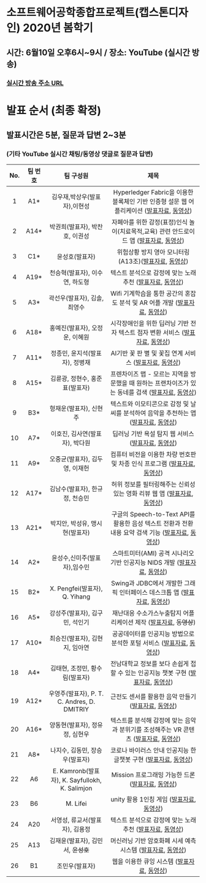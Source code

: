 # 소프트웨어공학종합프로젝트(캡스톤디자인) 2020년 봄학기 

## 시간: 6월10일 오후6시~9시 / 장소: YouTube (실시간 방송)
### [실시간 방송 주소 URL](https://www.youtube.com/watch?v=zqIhAil17ZU)

# 발표 순서 (최종 확정)

## 발표시간은 5분, 질문과 답변 2~3분
### (기타 YouTube 실시간 채팅/동영상 댓글로 질문과 답변) 


| No. |팀 번호|  팀 구성원| 제목 | 
|:---:|:---:|:------:|:---------:|
|1 | A1* | 김우재,박상우(발표자),이현성 |Hyperledger Fabric을 이용한 블록체인 기반 인증형 설문 웹 어플리케이션 ([발표자료](https://github.com/kwanghoon/CapstoneDesign/blob/master/data/A01_김우재.pdf), [동영상](https://youtu.be/0V_I0TBPGUo))
|2 | A14*| 박권희(발표자), 박찬호, 이권성|자폐아를 위한 감정(표정)인식 놀이(치료목적,교육) 관련 안드로이드 앱 ([발표자료](https://github.com/kwanghoon/CapstoneDesign/blob/master/data/A14_박권희.pdf), [동영상](https://youtu.be/pttJUEeFJ8U))
|3 | C1*| 윤성호(발표자)| 위험상황 방지 영아 모니터링 (A13조)([발표자료](https://github.com/kwanghoon/CapstoneDesign/blob/master/data/C01_윤성호.pdf), [동영상](https://youtu.be/MAzgoSw1LBk)) 
|4 | A19*| 천승혁(발표자), 이수연, 하도형|텍스트 분석으로 감정에 맞는 노래 추천 ([발표자료](https://github.com/kwanghoon/CapstoneDesign/blob/master/data/A19_천승혁.pdf), [동영상](https://youtu.be/oH8xiSKJswg))
|5 | A3* | 곽선우(발표자), 김솔, 최영수   |Wifi 기계학습을 통한 공간의 혼잡도 분석 및 AR 어플 개발 ([발표자료](https://github.com/kwanghoon/CapstoneDesign/blob/master/data/A03_곽선우.pdf), [동영상](https://youtu.be/718cjjp0oHc))
|6 | A18*| 홍예진(발표자), 오정운, 이혜원|시각장애인을 위한 딥러닝 기반 전자 텍스트 점자 변환 서비스 ([발표자료](https://github.com/kwanghoon/CapstoneDesign/blob/master/data/A18_홍예진.pdf), [동영상](https://youtu.be/5qHvTHobMVo)) 
|7 | A11*| 정종민, 윤지석(발표자), 정병재|AI기반 꽃 판 별 및 꽃집 연계 서비스 ([발표자료](https://github.com/kwanghoon/CapstoneDesign/blob/master/data/A11_정종민.pdf), [동영상](https://youtu.be/q5A5jjLWIvg))
|8 | A15*| 김륜광, 정현수, 홍준표(발표자)|프렌차이즈 맵 - 모르는 지역을 방문했을 때 원하는 프랜차이즈가 있는 동네를 검색 ([발표자료](https://github.com/kwanghoon/CapstoneDesign/blob/master/data/A15_김륜광.pdf), [동영상](https://youtu.be/xfKSqrLXbCs))
|9 | B3*| 형재운(발표자), 신현주|텍스트와 이모티콘으로 감정 및 날씨를 분석하여 음악을 추천하는 앱 ([발표자료](https://github.com/kwanghoon/CapstoneDesign/blob/master/data/B03_형재운.pdf), [동영상](https://youtu.be/v1aGRZp4c6M))
|10 | A7* | 이호진, 김사연(발표자), 박다원 |딥러닝 기반 욕설 탐지 웹 서비스 ([발표자료](https://github.com/kwanghoon/CapstoneDesign/blob/master/data/A07_이호진.pdf),  [동영상](https://youtu.be/UDmadn7gi4w)) 
|11 | A9* | 오중균(발표자), 김두영, 이재헌 |컴퓨터 비전을 이용한 차량 번호판 및 차종 인식 프로그램 ([발표자료](https://github.com/kwanghoon/CapstoneDesign/blob/master/data/A09_오중균.pdf), [동영상](https://youtu.be/H3-SVf0Ps4c))
|12 | A17*| 김남수(발표자), 한규정, 천승민|허위 정보를 필터링해주는 신뢰성 있는 영화 리뷰 웹 앱 ([발표자료](https://github.com/kwanghoon/CapstoneDesign/blob/master/data/A17_김남수.pdf), [동영상](https://youtu.be/B0ZBw9PDznk))
|13 | A21*| 박지안, 박성유, 맹시현(발표자)|구글의 Speech-to-Text API를 활용한 음성 텍스트 전환과 전환 내용 요약 검색 기능 ([발표자료](https://github.com/kwanghoon/CapstoneDesign/blob/master/data/A21_맹시현.pdf), [동영상](https://youtu.be/10v9paSYxs8)) 
|14 | A2* | 윤성수,신미주(발표자),임수민 |스마트미터(AMI) 공격 시나리오 기반 인공지능 NIDS 개발 ([발표자료](https://github.com/kwanghoon/CapstoneDesign/blob/master/data/A02_임수민.pdf), [동영상](https://youtu.be/azVSgC-H2s0)) 
|15 | B2*| X. Pengfei(발표자), Q. Yihang|Swing과 JDBC에서 개발한 그래픽 인터페이스 데스크톱 앱 ([발표자료](https://github.com/kwanghoon/CapstoneDesign/blob/master/data/B02_xu_pengfei.pdf), [동영상](https://youtu.be/1nOg_4C56EU))
|16 | A5* | 강성주(발표자), 김구민, 석인기 |재난대응 수소가스누출탐지 어플리케이션 제작 ([발표자료](https://github.com/kwanghoon/CapstoneDesign/blob/master/data/A05_강성주.pdf), ~~동영상~~) 
|17 | A10*| 최승진(발표자), 김현지, 임아연 |공공데이터를 인공지능 방법으로 분석한 포털 서비스 ([발표자료](https://github.com/kwanghoon/CapstoneDesign/blob/master/data/A10_최승진.pdf), [동영상](https://youtu.be/-DGR-LD8XEQ)) 
|18 | A4* | 김태현, 조정민, 황수림(발표자) |전남대학교 정보를 보다 손쉽게 접할 수 있는 인공지능 챗봇 구현 ([발표자료](https://github.com/kwanghoon/CapstoneDesign/blob/master/data/A04_황수림.pdf), [동영상](https://youtu.be/I-fhApQiVNg))
|19 | A12*| 우영주(발표자), P. T. C. Andres, D. DMITRIY|근전도 센서를 활용한 음악 만들기 ([발표자료](https://github.com/kwanghoon/CapstoneDesign/blob/master/data/A12_우영주.pdf), [동영상](https://youtu.be/T9ILxEDesiw)) 
|20 | A16*| 양동현(발표자), 정유정, 심현우|텍스트를 분석해 감정에 맞는 음악과 분위기를 조성해주는 VR 콘텐츠 ([발표자료](https://github.com/kwanghoon/CapstoneDesign/blob/master/data/A16_양동현.pdf), [동영상](https://youtu.be/WB5q1fetcyg))
|21 | A8* | 나지수, 김동민, 장승우(발표자)|코로나 바이러스 안내 인공지능 한글챗봇 구현 ([발표자료](https://github.com/kwanghoon/CapstoneDesign/blob/master/data/A08_나지수.pdf), [동영상](https://youtu.be/eECXXcj4KFE))
|22 | A6 | E. Kamronb(발표자), K. Sayfullokh, K. Salimjon|Mission 프로그래밍 가능한 드론 ([발표자료](https://github.com/kwanghoon/CapstoneDesign/blob/master/data/A06_erkinov_kamronb.pdf), [동영상](https://youtu.be/8uRXW-3CG7E))
|23| B6| M. Lifei|unity 활용 1인칭 게임 ([발표자료](https://github.com/kwanghoon/CapstoneDesign/blob/master/data/B06_ma_lifei.pdf), [동영상](https://youtu.be/SZ-tj8pioko)) 
|24 | A20| 서영성, 류교서(발표자), 김용정|텍스트 분석으로 감정에 맞는 노래 추천 ([발표자료](https://github.com/kwanghoon/CapstoneDesign/blob/master/data/A20_류교서.pdf), [동영상](https://youtu.be/REvGB4VbGRg))
|25 | A13| 김재윤(발표자), 김민서, ~~윤성호~~|머신러닝 기반 암호화폐 시세 예측 시스템 ([발표자료](https://github.com/kwanghoon/CapstoneDesign/blob/master/data/A13_김재윤.pdf), [동영상](https://youtu.be/J7g09wuwTcw))
|26 | B1| 조민우(발표자)|웹을 이용한 큐잉 시스템 ([발표자료](https://github.com/kwanghoon/CapstoneDesign/blob/master/data/B01_조민우.pdf), [동영상](https://youtu.be/78RByvnVMOo)) 

